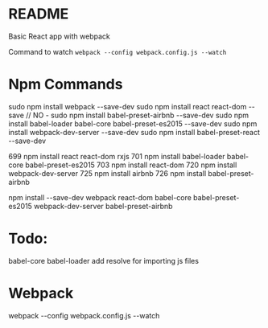 # README

Basic React app with webpack

Command to watch
`webpack --config webpack.config.js --watch`

# Npm Commands 

sudo npm install webpack --save-dev
sudo npm install react react-dom --save
// NO - sudo npm install babel-preset-airbnb --save-dev
sudo npm install babel-loader babel-core babel-preset-es2015 --save-dev
sudo npm install webpack-dev-server --save-dev
sudo npm install babel-preset-react --save-dev


699  npm install react react-dom rxjs
701  npm install babel-loader babel-core babel-preset-es2015
703  npm install react-dom
720  npm install webpack-dev-server
725  npm install airbnb
726  npm install babel-preset-airbnb

npm install --save-dev webpack react-dom babel-core babel-preset-es2015 webpack-dev-server babel-preset-airbnb 

# Todo:
babel-core
babel-loader
add resolve for importing js files

# Webpack

webpack --config webpack.config.js --watch